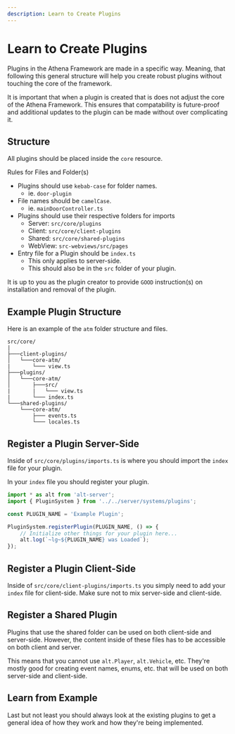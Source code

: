 ```yaml
---
description: Learn to Create Plugins
---
```


# Learn to Create Plugins

Plugins in the Athena Framework are made in a specific way. Meaning, that following this general structure will help you create robust plugins without touching the core of the framework.

It is important that when a plugin is created that is does not adjust the core of the Athena Framework. This ensures that compatability is future-proof and additional updates to the plugin can be made without over complicating it.

## Structure

All plugins should be placed inside the `core` resource.

Rules for Files and Folder(s)

- Plugins should use `kebab-case` for folder names.
  - ie. `door-plugin`
- File names should be `camelCase`.
  - ie. `mainDoorController.ts`
- Plugins should use their respective folders for imports
  - Server: `src/core/plugins`
  - Client: `src/core/client-plugins`
  - Shared: `src/core/shared-plugins`
  - WebView: `src-webviews/src/pages`
- Entry file for a Plugin should be `index.ts`
  - This only applies to server-side.
  - This should also be in the `src` folder of your plugin.

It is up to you as the plugin creator to provide `GOOD` instruction(s) on installation and removal of the plugin.

## Example Plugin Structure

Here is an example of the `atm` folder structure and files.

```
src/core/
|
├───client-plugins/
│   └───core-atm/
|       └─── view.ts
├───plugins/
│   └───core-atm/
│       ├───src/
|       |   └─── view.ts
|       └─── index.ts
└───shared-plugins/
    └───core-atm/
        ├─── events.ts
        └─── locales.ts
```

## Register a Plugin Server-Side

Inside of `src/core/plugins/imports.ts` is where you should import the `index` file for your plugin.

In your `index` file you should register your plugin.

```ts
import * as alt from 'alt-server';
import { PluginSystem } from '../../server/systems/plugins';

const PLUGIN_NAME = 'Example Plugin';

PluginSystem.registerPlugin(PLUGIN_NAME, () => {
    // Initialize other things for your plugin here...
    alt.log(`~lg~${PLUGIN_NAME} was Loaded`);
});
```

## Register a Plugin Client-Side

Inside of `src/core/client-plugins/imports.ts` you simply need to add your `index` file for client-side. Make sure not to mix server-side and client-side.

## Register a Shared Plugin

Plugins that use the shared folder can be used on both client-side and server-side. However, the content inside of these files has to be accessible on both client and server.

This means that you cannot use `alt.Player`, `alt.Vehicle`, etc. They're mostly good for creating event names, enums, etc. that will be used on both server-side and client-side.

## Learn from Example

Last but not least you should always look at the existing plugins to get a general idea of how they work and how they're being implemented.